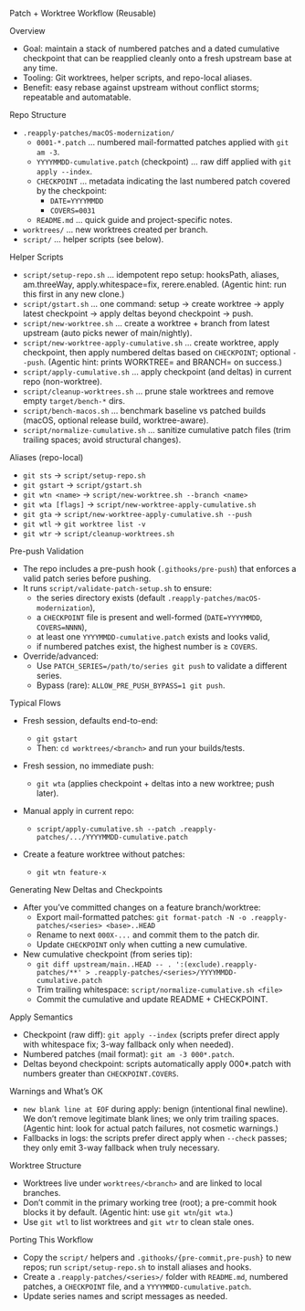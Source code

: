 Patch + Worktree Workflow (Reusable)

Overview

- Goal: maintain a stack of numbered patches and a dated cumulative checkpoint that can be reapplied cleanly onto a fresh upstream base at any time.
- Tooling: Git worktrees, helper scripts, and repo-local aliases.
- Benefit: easy rebase against upstream without conflict storms; repeatable and automatable.

Repo Structure

- `.reapply-patches/macOS-modernization/`
  - `0001-*.patch` … numbered mail-formatted patches applied with `git am -3`.
  - `YYYYMMDD-cumulative.patch` (checkpoint) … raw diff applied with `git apply --index`.
  - `CHECKPOINT` … metadata indicating the last numbered patch covered by the checkpoint:
    - `DATE=YYYYMMDD`
    - `COVERS=0031`
  - `README.md` … quick guide and project-specific notes.
- `worktrees/` … new worktrees created per branch.
- `script/` … helper scripts (see below).

Helper Scripts

- `script/setup-repo.sh` … idempotent repo setup: hooksPath, aliases, am.threeWay, apply.whitespace=fix, rerere.enabled. (Agentic hint: run this first in any new clone.)
- `script/gstart.sh` … one command: setup → create worktree → apply latest checkpoint → apply deltas beyond checkpoint → push.
- `script/new-worktree.sh` … create a worktree + branch from latest upstream (auto picks newer of main/nightly).
- `script/new-worktree-apply-cumulative.sh` … create worktree, apply checkpoint, then apply numbered deltas based on `CHECKPOINT`; optional `--push`. (Agentic hint: prints WORKTREE= and BRANCH= on success.)
- `script/apply-cumulative.sh` … apply checkpoint (and deltas) in current repo (non-worktree).
- `script/cleanup-worktrees.sh` … prune stale worktrees and remove empty `target/bench-*` dirs.
- `script/bench-macos.sh` … benchmark baseline vs patched builds (macOS, optional release build, worktree-aware).
- `script/normalize-cumulative.sh` … sanitize cumulative patch files (trim trailing spaces; avoid structural changes).

Aliases (repo-local)

- `git sts` → `script/setup-repo.sh`
- `git gstart` → `script/gstart.sh`
- `git wtn <name>` → `script/new-worktree.sh --branch <name>`
- `git wta [flags]` → `script/new-worktree-apply-cumulative.sh`
- `git gta` → `script/new-worktree-apply-cumulative.sh --push`
- `git wtl` → `git worktree list -v`
- `git wtr` → `script/cleanup-worktrees.sh`

Pre-push Validation

- The repo includes a pre-push hook (`.githooks/pre-push`) that enforces a valid patch series before pushing.
- It runs `script/validate-patch-setup.sh` to ensure:
  - the series directory exists (default `.reapply-patches/macOS-modernization`),
  - a `CHECKPOINT` file is present and well-formed (`DATE=YYYYMMDD`, `COVERS=NNNN`),
  - at least one `YYYYMMDD-cumulative.patch` exists and looks valid,
  - if numbered patches exist, the highest number is ≥ `COVERS`.
- Override/advanced:
  - Use `PATCH_SERIES=/path/to/series git push` to validate a different series.
  - Bypass (rare): `ALLOW_PRE_PUSH_BYPASS=1 git push`.

Typical Flows

- Fresh session, defaults end-to-end:
  - `git gstart`
  - Then: `cd worktrees/<branch>` and run your builds/tests.

- Fresh session, no immediate push:
  - `git wta` (applies checkpoint + deltas into a new worktree; push later).

- Manual apply in current repo:
  - `script/apply-cumulative.sh --patch .reapply-patches/.../YYYYMMDD-cumulative.patch`

- Create a feature worktree without patches:
  - `git wtn feature-x`

Generating New Deltas and Checkpoints

- After you’ve committed changes on a feature branch/worktree:
  - Export mail-formatted patches: `git format-patch -N -o .reapply-patches/<series> <base>..HEAD`
  - Rename to next `000X-...` and commit them to the patch dir.
  - Update `CHECKPOINT` only when cutting a new cumulative.
- New cumulative checkpoint (from series tip):
  - `git diff upstream/main..HEAD -- . ':(exclude).reapply-patches/**' > .reapply-patches/<series>/YYYYMMDD-cumulative.patch`
  - Trim trailing whitespace: `script/normalize-cumulative.sh <file>`
  - Commit the cumulative and update README + CHECKPOINT.

Apply Semantics

- Checkpoint (raw diff): `git apply --index` (scripts prefer direct apply with whitespace fix; 3-way fallback only when needed).
- Numbered patches (mail format): `git am -3 000*.patch`.
- Deltas beyond checkpoint: scripts automatically apply 000*.patch with numbers greater than `CHECKPOINT.COVERS`.

Warnings and What’s OK

- `new blank line at EOF` during apply: benign (intentional final newline). We don’t remove legitimate blank lines; we only trim trailing spaces. (Agentic hint: look for actual patch failures, not cosmetic warnings.)
- Fallbacks in logs: the scripts prefer direct apply when `--check` passes; they only emit 3-way fallback when truly necessary.

Worktree Structure

- Worktrees live under `worktrees/<branch>` and are linked to local branches.
- Don’t commit in the primary working tree (root); a pre-commit hook blocks it by default. (Agentic hint: use `git wtn`/`git wta`.)
- Use `git wtl` to list worktrees and `git wtr` to clean stale ones.

Porting This Workflow

- Copy the `script/` helpers and `.githooks/{pre-commit,pre-push}` to new repos; run `script/setup-repo.sh` to install aliases and hooks.
- Create a `.reapply-patches/<series>/` folder with `README.md`, numbered patches, a `CHECKPOINT` file, and a `YYYYMMDD-cumulative.patch`.
- Update series names and script messages as needed.
